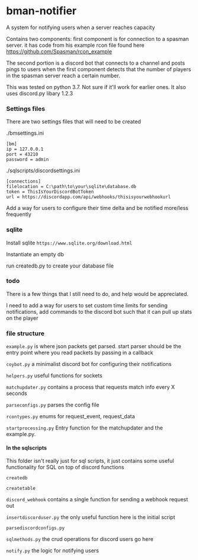 # bman-notifier

A system for notifying users when a server reaches capacity

Contains two components: first component is for connection to a spasman server. it has code from his example rcon file found here https://github.com/Spasman/rcon_example

The second portion is a discord bot that connects to a channel and posts pings to users when the first component detects that the number of players in the spasman server reach a certain number.

This was tested on python 3.7. Not sure if it'll work for earlier ones. It also uses discord.py libary 1.2.3

### Settings files ###

There are two settings files that will need to be created

./bmsettings.ini

```
[bm]
ip = 127.0.0.1
port = 43210
password = admin
```

./sqlscripts/discordsettings.ini
```
[connections]
filelocation = C:\path\to\your\sqlite\database.db
token = ThisIsYourDiscordBotToken
url = https://discordapp.com/api/webhooks/thisisyourwebhookurl
```

Add a way for users to configure their time delta and be notified more/less frequently

### sqlite ###

Install sqlite `https://www.sqlite.org/download.html`

Instantiate an empty db

run createdb.py to create your database file

### todo ###

There is a few things that I still need to do, and help would be appreciated.

I need to add a way for users to set custom time limits for sending notifications, add commands to the discord bot such that it can pull up stats on the player

### file structure ###

`example.py` is where json packets get parsed. start parser should be the entry point where you read packets by passing in a callback

`coybot.py` a minimalist discord bot for configuring their notifications

`helpers.py` useful functions for sockets

`matchupdater.py` contains a process that requests match info every X seconds

`parseconfigs.py` parses the config file

`rcontypes.py` enums for request_event, request_data

`startprocessing.py` Entry function for the matchupdater and the example.py.


#### In the sqlscripts ####

This folder isn't really just for sql scripts, it just contains some useful functionality for SQL on top of discord functions

`createdb`

`createtable`

`discord_webhook` contains a single function for sending a webhook request out

`insertdiscorduser.py` the only useful function here is the initial script

`parsediscordconfigs.py`

`sqlmethods.py` the crud operations for discord users go here

`notify.py` the logic for notifying users